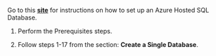 
Go to this [**site**](https://docs.microsoft.com/en-us/azure/sql-database/sql-database-single-database-get-started?tabs=azure-portal) for instructions on how to set up an Azure Hosted SQL Database.

1.  Perform the Prerequisites steps.

2. Follow steps 1-17 from the section: **Create a Single Database**.